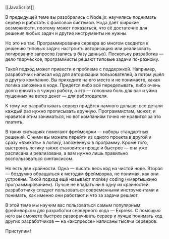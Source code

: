 [[JavaScript]]

В предыдущей теме вы разобрались с Node.js: научились поднимать сервер и работать с файловой системой. Нода даёт широкие возможности, поэтому может показаться, что её достаточно для решения любых задач и другие инструменты не нужны.

Но это не так. Программирование сервера во многом сводится к решению типовых задач: настроить авторизацию или реализовать логирование запросов (запись в базу данных). Поскольку разработка — дело творческое, программисты решают типовые задачи по-разному.

Такой подход может привести к проблеме с поддержкой. Например, разработчик написал код для авторизации пользователей, а потом ушёл в другую компанию. Вы приходите на его место и не понимаете, какая логика заложена в коде. Придётся либо всё переделывать, либо очень долго вникать в чужую работу, а это — головная боль для вас и уйма пущенных на ветер денег — для работодателя.

К тому же разрабатывать сервер придётся намного дольше: все детали каждый раз нужно прописывать вручную. Программистам, может, и нравится этим заниматься, но вот компаниям точно не нравится за это платить.

В таких ситуациях помогают фреймворки — наборы стандартных решений. С ними вы можете перейти из одного проекта в другой и сразу «въехать» в логику, заложенную в программу. Кроме того, выстроить логику также становится проще и быстрее — она уже расписана и реализована, а вам нужно лишь правильно воспользоваться синтаксисом.

Но есть две крайности. Одна — писать весь код на чистой ноде. Вторая — бездумно обращаться к методам фреймворка, не понимая, как они устроены. Такой подход ещё называют monkey coding («мартышкино программирование»). Лучше не впадать ни в одну из крайностей: разработчику следует пользоваться современными инструментами и понимать, как именно они работают и что за задачи решают.

В этой теме мы научим вас пользоваться самым популярным фреймворком для разработки серверного кода — Express. С помощью него вы сможете быстрее разворачивать сервер и лучше понимать код других разработчиков — на «экспрессе» написаны тысячи серверов.

Приступим!